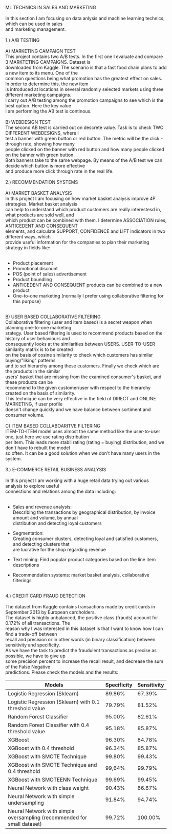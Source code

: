 ML TECHNICS IN SALES AND MARKETING<br/>
<br/>
In this section I am focusing on data anlysis and machine learning technics, which can be used in sales <br/>
and marketing management.<br/>
<br/>
1.) A/B TESTING<br/>
<br/>
A) MARKETING CAMPAIGN TEST<br/>
This project contains two A/B tests. In the first one I evaluate and compare 3 MARKTETING CAMPAIGNS. Dataset is <br/>
downloaded from Kaggle. The scenario is that a fast food chain plans to add a new item to its menu. One of the <br/>
common questions being what promotion has the greatest effect on sales. In order to determine this, the new item <br/>
is introduced at locations in several randomly selected markets using three different marketing campaigns.  <br/>
I carry out A/B testing among the promotion campaigns to see which is the best option. Here the key value  <br/>
I am performing the AB test is continous. <br/>
<br/>
B) WEBDESIGN TEST<br/>
The second AB test is carried out on descrete value. Task is to check TWO DIFFERENT WEBDESIGNS, where I  <br/>
test a banner with green button or red button. The metric will be the click -through rate, showing how many <br/>
people clicked on the banner with red button and how many people clicked on the banner with green button.   <br/>
Both banners take to the same webpage. By means of the A/B test we can decide which button is more effective  <br/>
and produce more click through rate in the real life.<br/>
<br/>
2.) RECOMMENDATION SYSTEMS<br/>
<br/>
A) MARKET BASKET ANALYSIS<br/>
In this project I am focusing on how market basket analysis improve 4P strategies. Market basket analysis </br>
can help to understand which product customers are really interestesd in, what products are sold well, and</br>
which product can be combined with them. I determine ASSOCIATION rules, ANTICEDENT AND CONSEQUENT <br/>
elements, and calculate SUPPORT, CONFIDENCE and LIFT indicators in two different ways, which <br/>
provide useful information for the companies to plan their marketing strategy in fields like:<br/>
<br/>
- Product placement<br/>
- Promotional discount<br/>
- POS (point of sales) advertisement <br/>
- Product boundling<br/>
- ANTICEDENT AND CONSEQUENT products can be combined to a new product<br/>
- One-to-one marketing (normally I prefer using collaborative filtering for this purpose)<br/>
 <br/>
 B) USER BASED COLLABORATIVE FILTERING<br/>
 Collaborative filtering (user and item based) is a secret weapon when planning one-to-one marketing <br/> 
 srategy. User based filtering is used to recommend products based on the history of user behaviours and<br/>
consequently looks at the similarities between USERS. USER-TO-USER similarity matrix is to be created <br/>
on the basis of cosine similarity to check which customers has similar buying/"liking" patterns  <br/>
and to set hierarchy among these customers. Finally we check which are the products in the similar  <br/>
users' basket that are missing from the examined consumer's basket, and these products can be   <br/>
recommend to the given customer/user with respect to the hierarchy created on the basis of similarity.<br/>
This technique can be very effective in the field of DIRECT and ONLINE MARKETING, if user profile <br/>
doesn't change quickly and we have balance between sortiment and consumer volume.<br/>
<br/>
 C) ITEM BASED COLLABOARITVE FILTERING<br/>
 ITEM-TO-ITEM model uses almost the same method like the user-to-user one, just here we use rating distribution     <br/>
 per item. This leads more stabil rating (rating = buying) distribution, and we don't have to rebuilt the model <br/>
 so often. It can be a good solution when we don't have many users in the system.<br/>
 <br/>
3.) E-COMMERCE RETAIL BUSINESS ANALYSIS<br/>
<br/>
In this project I am working with a huge retail data trying out various analysis to explore useful <br/>
connections and relations among the data including:<br/>
<br/>

- Sales and revenue analysis:<br/>
 Describing the transactions by geographical distribution, by invoice amount and volume, by annual <br/>
 distribution and detecting loyal customers<br/>

- Segmentation: <br/>
 Creating consumer clusters, detecting loyal and satisfied customers, and detecting clusters that <br/>
 are lucrative for the shop regarding revenue <br/>

- Text mining: Find popular product categories based on the line item descriptions <br/>

- Recommendation systems: market basket analysis, collaborative filterings 
 
<br/>
 4.) CREDIT CARD FRAUD DETECTION<br/>
 <br/>
 The dataset from Kaggle contains transactions made by credit cards in September 2013 by European cardholders. <br/>
 The dataset is highly unbalanced, the positive class (frauds) account for 0.172% of all transactions. The <br/>
 reason why I was interested in this dataset is that I want to know how I can find a trade-off between <br/>
  recall and precision or in other words (in binary classification) between sensitivity and specificity.  <br/>
  As we have the task to predict the fraudulent transactions as precise as possible, we have to give up  <br/>
  some precision percent to increase the recall result, and decrease the sum of the False Negative <br/>
  predictions. Please check the models and the results:<br/>
   
   |           Models           | Specificity | Sensitivity |
|----------------------------|--------------------|-------------------|
| Logistic Regression (Sklearn) |        89.86%        |       67.39%        |    
| Logistic Regression (Sklearn) with 0.1 threshold value|        79.79%        |      81.52%       |        
| Random Forest Classifier |        95.00%       |       82.61%        |      
| Random Forest Classifier with 0.4 threshold value |        95.18%      |       85.87%        |   
| XGBoost|        96.30%       |       84.78%        |  
| XGBoost with 0.4 threshold | 96.34%  | 85.87% |  
|       XGBoost with SMOTE Technique         |        99.80%       |       99.43%        |   
|        XGBoost with SMOTE Technique and 0.4 threshold          |        99,64%     |       99.79%       |   
|         XGBoost with SMOTEENN Technique          |        99.69%      |       99.45%        | 
|         Neural Network with class weight          |        90.43%      |       66.67%        | 
|         Neural Network with simple undersampling        |        91.84%     |       94.74%        | 
|         Neural Network with simple oversampling (recommended for small dataset)        |        99.72%      |       100.00%        | 

  
 
